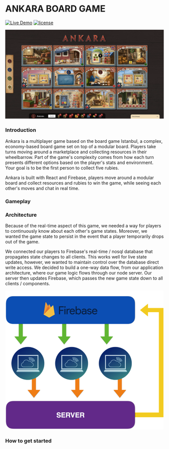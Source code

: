 # ANKARA BOARD GAME

[![Live Demo](https://img.shields.io/badge/Live-Demo-brightgreen.svg?style=plastic)](ankaraboardgame.com) [![license](https://img.shields.io/github/license/mashape/apistatus.svg?style=plastic)](https://github.com/Bombanauts/Bombanauts/blob/master/LICENSE)

<img src="/public/images/AnkaraBoardGame.png" />

### Introduction

Ankara is a multiplayer game based on the board game Istanbul, a complex, economy-based board game set on top of a modular board. Players take turns moving around a marketplace and collecting resources in their wheelbarrow. Part of the game's complexity comes from how each turn presents different options based on the player's stats and environment. Your goal is to be the first person to collect five rubies.

Ankara is built with React and Firebase, players move around a modular board and collect resources and rubies to win the game, while seeing each other's moves and chat in real time.

### Gameplay

### Architecture

Because of the real-time aspect of this game, we needed a way for players to continuously know about each other's game states. Moreover, we wanted the game state to persist in the event that a player temporarily drops out of the game.

We connected our players to Firebase's real-time / nosql database that propagates state changes to all clients. This works well for live state updates, however, we wanted to maintain control over the database direct write access. We decided to build a one-way data flow, from our application architecture, where our game logic flows through our node server. Our server then updates Firebase, which passes the new game state down to all clients / components.

<img src="/public/images/Architecture.png" width="550" />

### How to get started

